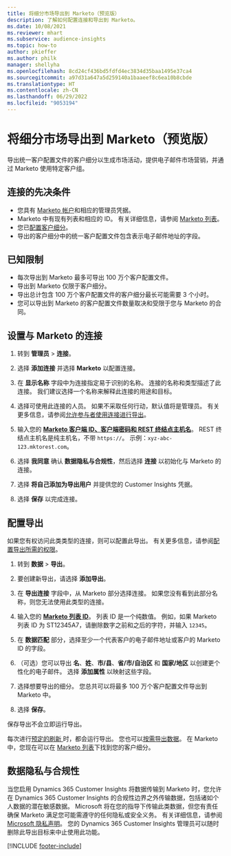 ```yaml
---
title: 将细分市场导出到 Marketo（预览版）
description: 了解如何配置连接和导出到 Marketo。
ms.date: 10/08/2021
ms.reviewer: mhart
ms.subservice: audience-insights
ms.topic: how-to
author: pkieffer
ms.author: philk
manager: shellyha
ms.openlocfilehash: 8cd24cf436bd5fdfd4ec3834d35baa1495e37ca4
ms.sourcegitcommit: a97d31a647a5d259140a1baaeef8c6ea10b8cbde
ms.translationtype: HT
ms.contentlocale: zh-CN
ms.lasthandoff: 06/29/2022
ms.locfileid: "9053194"
---
```

# <a name="export-segments-to-marketo-preview"></a>将细分市场导出到 Marketo（预览版）

导出统一客户配置文件的客户细分以生成市场活动，提供电子邮件市场营销，并通过 Marketo 使用特定客户组。

## <a name="prerequisites-for-connection"></a>连接的先决条件

-   您具有 [Marketo 帐户](https://login.marketo.com/)和相应的管理员凭据。
-   Marketo 中有现有列表和相应的 ID。 有关详细信息，请参阅 [Marketo 列表](https://docs.marketo.com/display/public/DOCS/Understanding+Static+Lists)。
-   您已[配置客户细分](segments.md)。
-   导出的客户细分中的统一客户配置文件包含表示电子邮件地址的字段。

## <a name="known-limitations"></a>已知限制

- 每次导出到 Marketo 最多可导出 100 万个客户配置文件。
- 导出到 Marketo 仅限于客户细分。
- 导出总计包含 100 万个客户配置文件的客户细分最长可能需要 3 个小时。 
- 您可以导出到 Marketo 的客户配置文件数量取决和受限于您与 Marketo 的合同。

## <a name="set-up-connection-to-marketo"></a>设置与 Marketo 的连接

1. 转到 **管理员** > **连接**。

1. 选择 **添加连接** 并选择 **Marketo** 以配置连接。

1. 在 **显示名称** 字段中为连接指定易于识别的名称。 连接的名称和类型描述了此连接。 我们建议选择一个名称来解释此连接的用途和目标。

1. 选择可使用此连接的人员。 如果不采取任何行动，默认值将是管理员。 有关更多信息，请参阅[允许参与者使用连接进行导出](connections.md#allow-contributors-to-use-a-connection-for-exports)。

1. 输入您的 **[Marketo 客户端 ID、客户端密码和 REST 终结点主机名](https://developers.marketo.com/rest-api/authentication/)**。 REST 终结点主机名是纯主机名，不带 `https://`。 示例：`xyz-abc-123.mktorest.com`。 

1. 选择 **我同意** 确认 **数据隐私与合规性**，然后选择 **连接** 以初始化与 Marketo 的连接。

1. 选择 **将自己添加为导出用户** 并提供您的 Customer Insights 凭据。

1. 选择 **保存** 以完成连接。

## <a name="configure-an-export"></a>配置导出

如果您有权访问此类类型的连接，则可以配置此导出。 有关更多信息，请参阅[配置导出所需的权限](export-destinations.md#set-up-a-new-export)。

1. 转到 **数据** > **导出**。

1. 要创建新导出，请选择 **添加导出**。

1. 在 **导出连接** 字段中，从 Marketo 部分选择连接。 如果您没有看到此部分名称，则您无法使用此类型的连接。

1. 输入您的 **[Marketo 列表 ID](https://docs.marketo.com/display/public/DOCS/Understanding+Static+Lists)**。 列表 ID 是一个纯数值。 例如，如果 Marketo 列表 ID 为 ST12345A7，请删除数字之前和之后的字符，并输入 `12345`。 

1. 在 **数据匹配** 部分，选择至少一个代表客户的电子邮件地址或客户的 Marketo ID 的字段。 

1. （可选）您可以导出 **名**、**姓**、**市/县**、**省/市/自治区** 和 **国家/地区** 以创建更个性化的电子邮件。 选择 **添加属性** 以映射这些字段。

1. 选择想要导出的细分。 您总共可以将最多 100 万个客户配置文件导出到 Marketo 中。

1. 选择 **保存**。

保存导出不会立即运行导出。

每次进行[预定的刷新 ](system.md#schedule-tab)时，都会运行导出。 您也可以[按需导出数据](export-destinations.md#run-exports-on-demand)。 在 Marketo 中，您现在可以在 [Marketo 列表](https://docs.marketo.com/display/public/DOCS/Understanding+Static+Lists)下找到您的客户细分。


## <a name="data-privacy-and-compliance"></a>数据隐私与合规性

当您启用 Dynamics 365 Customer Insights 将数据传输到 Marketo 时，您允许在 Dynamics 365 Customer Insights 的合规性边界之外传输数据，包括诸如个人数据的潜在敏感数据。 Microsoft 将在您的指导下传输此类数据，但您有责任确保 Marketo 满足您可能需遵守的任何隐私或安全义务。 有关详细信息，请参阅 [Microsoft 隐私声明](https://go.microsoft.com/fwlink/?linkid=396732)。
您的 Dynamics 365 Customer Insights 管理员可以随时删除此导出目标来中止使用此功能。


[!INCLUDE [footer-include](includes/footer-banner.md)]
